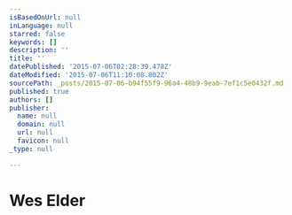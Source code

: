 ```yaml
---
isBasedOnUrl: null
inLanguage: null
starred: false
keywords: []
description: ''
title: ''
datePublished: '2015-07-06T02:28:39.478Z'
dateModified: '2015-07-06T11:10:08.802Z'
sourcePath: _posts/2015-07-06-b94f55f9-96a4-48b9-9eab-7ef1c5e0432f.md
published: true
authors: []
publisher:
  name: null
  domain: null
  url: null
  favicon: null
_type: null

---
```

# Wes Elder